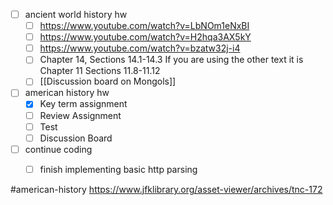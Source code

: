- [ ] ancient world history hw
	- [ ] https://www.youtube.com/watch?v=LbNOm1eNxBI
	- [ ] https://www.youtube.com/watch?v=H2hqa3AX5kY
	- [ ] https://www.youtube.com/watch?v=bzatw32j-i4
	- [ ] Chapter 14, Sections 14.1-14.3 If you are using the other text it is Chapter 11 Sections 11.8-11.12
	- [ ] [[Discussion board on Mongols]]
- [ ] american history hw
	- [x] Key term assignment
	- [ ] Review Assignment
	- [ ] Test
	- [ ] Discussion Board
- [ ] continue coding
	- [ ] finish implementing basic http parsing


#american-history 
https://www.jfklibrary.org/asset-viewer/archives/tnc-172
